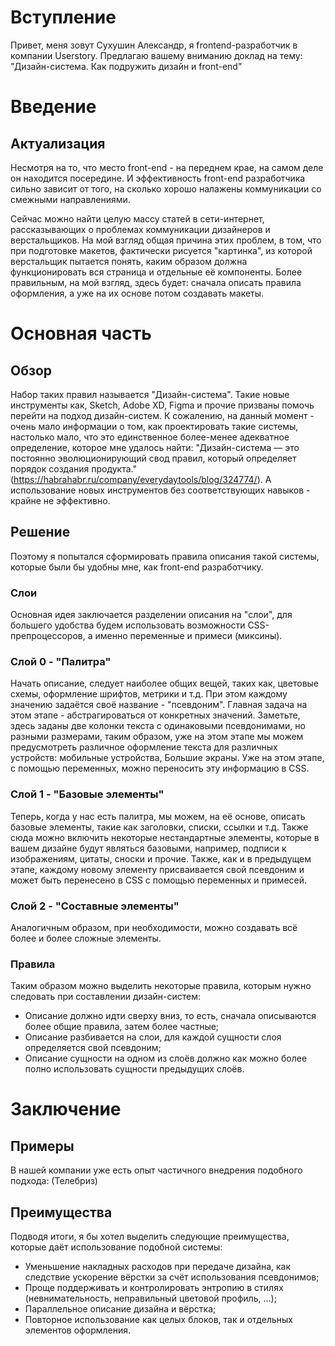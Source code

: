 # Вступление
Привет, меня зовут Сухушин Александр, я frontend-разработчик в компании Userstory.
Предлагаю вашему вниманию доклад на тему: "Дизайн-система. Как подружить дизайн и front-end"

# Введение

## Актуализация
Несмотря на то, что место front-end - на переднем крае, на самом деле он находится посередине. И эффективность front-end разработчика сильно зависит от того, на сколько хорошо налажены коммуникации со смежными направлениями.

Сейчас можно найти целую массу статей в сети-интернет, рассказывающих о проблемах коммуникации дизайнеров и верстальщиков. На мой взгляд общая причина этих проблем, в том, что при подготовке макетов, фактически рисуется "картинка", из которой верстальщик пытается понять, каким образом должна функционировать вся страница и отдельные её компоненты. Более правильным, на мой взгляд, здесь будет: сначала описать правила оформления, а уже на их основе потом создавать макеты.

# Основная часть

## Обзор
Набор таких правил называется "Дизайн-система". Такие новые инструменты как, Sketch, Adobe XD, Figma и прочие призваны помочь перейти на подход дизайн-систем. К сожалению, на данный момент - очень мало информации о том, как проектировать такие системы, настолько мало, что это единственное более-менее адекватное определение, которое мне удалось найти: "Дизайн-система — это постоянно эволюционирующий свод правил, который определяет порядок создания продукта." (https://habrahabr.ru/company/everydaytools/blog/324774/). А использование новых инструментов без соответствующих навыков - крайне не эффективно.

## Решение
Поэтому я попытался сформировать правила описания такой системы, которые были бы удобны мне, как front-end разработчику.

### Слои
Основная идея заключается разделении описания на "слои", для большего удобства будем использовать возможности CSS-препроцессоров, а именно переменные и примеси (миксины).

### Слой 0 - "Палитра"
Начать описание, следует наиболее общих вещей, таких как, цветовые схемы, оформление шрифтов, метрики и т.д. При этом каждому значению задаётся своё название - "псевдоним". Главная задача на этом этапе - абстрагироваться от конкретных значений. Заметьте, здесь заданы две колонки текста с одинаковыми псевдонимами, но разными размерами, таким образом, уже на этом этапе мы можем предусмотреть различное оформление текста для различных устройств: мобильные устройства, Большие экраны. Уже на этом этапе, с помощью переменных, можно переносить эту информацию в CSS.

### Слой 1 - "Базовые элементы"
Теперь, когда у нас есть палитра, мы можем, на её основе, описать базовые элементы, такие как заголовки, списки, ссылки и т.д. Также сюда можно включить некоторые нестандартные элементы, которые в вашем дизайне будут являться базовыми, например, подписи к изображениям, цитаты, сноски и прочие. Также, как и в предыдущем этапе, каждому новому элементу присваивается свой псевдоним и может быть перенесено в CSS с помощью переменных и примесей.

### Слой 2 - "Составные элементы"
Аналогичным образом, при необходимости, можно создавать всё более и более сложные элементы.

### Правила
Таким образом можно выделить некоторые правила, которым нужно следовать при составлении дизайн-систем:
 - Описание должно идти сверху вниз, то есть, сначала описываются более общие правила, затем более частные;
 - Описание разбивается на слои, для каждой сущности слоя определяется свой псевдоним;
 - Описание сущности на одном из слоёв должно как можно более полно использовать сущности предыдущих слоёв.

# Заключение

## Примеры
В нашей компании уже есть опыт частичного внедрения подобного подхода:
(Телебриз)

## Преимущества
Подводя итоги, я бы хотел выделить следующие преимущества, которые даёт использование подобной системы:
 - Уменьшение накладных расходов при передаче дизайна, как следствие ускорение вёрстки за счёт использования псевдонимов; 
 - Проще поддерживать и контролировать энтропию в стилях (невнимательность, неправильный цветовой профиль, ...); 
 - Параллельное описание дизайна и вёрстка; 
 - Повторное использование как целых блоков, так и отдельных элементов оформления.